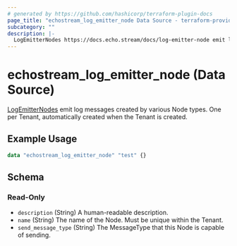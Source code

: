 ```yaml
---
# generated by https://github.com/hashicorp/terraform-plugin-docs
page_title: "echostream_log_emitter_node Data Source - terraform-provider-echostream"
subcategory: ""
description: |-
  LogEmitterNodes https://docs.echo.stream/docs/log-emitter-node emit log messages created by various Node types. One per Tenant, automatically created when the Tenant is created.
---
```


# echostream_log_emitter_node (Data Source)

[LogEmitterNodes](https://docs.echo.stream/docs/log-emitter-node) emit log messages created by various Node types. One per Tenant, automatically created when the Tenant is created.

## Example Usage

```terraform
data "echostream_log_emitter_node" "test" {}
```

<!-- schema generated by tfplugindocs -->
## Schema

### Read-Only

- `description` (String) A human-readable description.
- `name` (String) The name of the Node. Must be unique within the Tenant.
- `send_message_type` (String) The MessageType that this Node is capable of sending.


